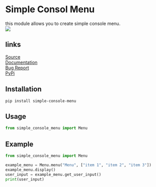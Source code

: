 # Simple Consol Menu
this module allows you to create simple console menu. <br>
[![](https://img.shields.io/pypi/dm/simple-console-menu)](
https://pypi.org/project/simple-console-menu/)

## links
[Source](https://github.com/mikeee1/simple-console-menu) <br>
[Documentation](https://github.com/mikeee1/simple-console-menu/wiki) <br>
[Bug Report](https://github.com/mikeee1/simple-console-menu/issues) <br>
[PyPi](https://pypi.org/project/simple-console-menu/) 

## Installation
```
pip install simple-console-menu
```

## Usage
```python
from simple_console_menu import Menu
```

## Example
```python
from simple_console_menu import Menu

example_menu = Menu.menu("Menu", ["item 1", "item 2", "item 3"])
example_menu.display()
user_input = example_menu.get_user_input()
print(user_input)
```